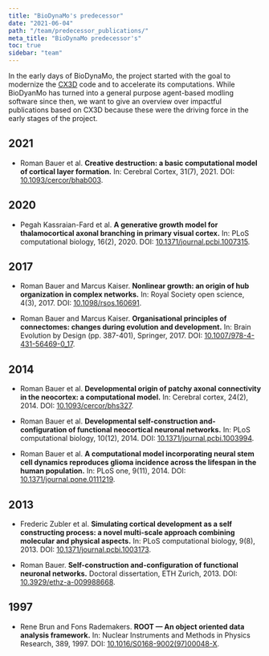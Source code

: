 ```yaml
---
title: "BioDynaMo's predecessor"
date: "2021-06-04"
path: "/team/predecessor_publications/"
meta_title: "BioDynaMo predecessor's"
toc: true
sidebar: "team"
---
```


In the early days of BioDynaMo, the project started with the goal to modernize the [CX3D](http://www.ini.uzh.ch/~amw/seco/cx3d/) code and to accelerate its computations. 
While BioDyanMo has turned into a general purpose agent-based modling software since then, we want to give an overview over impactful publications based on CX3D because these were the driving force in the early stages of the project.

## 2021

* Roman Bauer et al. **Creative destruction: a basic computational model of cortical layer formation.** In: Cerebral Cortex, 31(7), 2021. DOI: [10.1093/cercor/bhab003](https://doi.org/10.1093/cercor/bhab003).

## 2020

* Pegah Kassraian-Fard et al. **A generative growth model for thalamocortical axonal branching in primary visual cortex.** In: PLoS computational biology, 16(2), 2020. DOI: [10.1371/journal.pcbi.1007315](https://doi.org/10.1371/journal.pcbi.1007315).

## 2017

* Roman Bauer and Marcus Kaiser. **Nonlinear growth: an origin of hub organization in complex networks.** In: Royal Society open science, 4(3), 2017. DOI: [10.1098/rsos.160691](https://doi.org/10.1098/rsos.160691).

* Roman Bauer and Marcus Kaiser. **Organisational principles of connectomes: changes during evolution and development.** In: Brain Evolution by Design (pp. 387-401), Springer, 2017. DOI: [10.1007/978-4-431-56469-0_17](https://doi.org/10.1007/978-4-431-56469-0_17).
  
## 2014

* Roman Bauer et al. **Developmental origin of patchy axonal connectivity in the neocortex: a computational model.** In: Cerebral cortex, 24(2), 2014. DOI: [10.1093/cercor/bhs327](https://doi.org/10.1093/cercor/bhs327).
  
* Roman Bauer et al. **Developmental self-construction and-configuration of functional neocortical neuronal networks.** In: PLoS computational biology, 10(12), 2014. DOI: [10.1371/journal.pcbi.1003994](https://doi.org/10.1371/journal.pcbi.1003994).

* Roman Bauer et al. **A computational model incorporating neural stem cell dynamics reproduces glioma incidence across the lifespan in the human population.** In: PLoS one, 9(11), 2014. DOI: [10.1371/journal.pone.0111219](https://doi.org/10.1371/journal.pone.0111219).

## 2013

* Frederic Zubler et al. **Simulating cortical development as a self constructing process: a novel multi-scale approach combining molecular and physical aspects.** In: PLoS computational biology, 9(8), 2013. DOI: [10.1371/journal.pcbi.1003173](https://doi.org/10.1371/journal.pcbi.1003173).

* Roman Bauer. **Self-construction and-configuration of functional neuronal networks.** Doctoral dissertation, ETH Zurich, 2013. DOI: [10.3929/ethz-a-009988668](https://doi.org/10.3929/ethz-a-009988668).

## 1997

* Rene Brun and Fons Rademakers. **ROOT — An object oriented data analysis framework.** In: Nuclear Instruments and Methods in Physics Research, 389, 1997. DOI: [10.1016/S0168-9002(97)00048-X](https://doi.org/10.1016/S0168-9002(97)00048-X).

